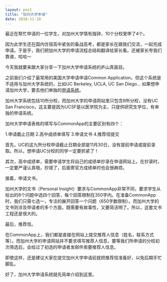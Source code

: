 ```yaml
---
layout: post
title: "加州大学申请"
date: 2018-11-10
---
```


最近在帮忙申请的一位学生，对加州大学情有独钟，10个分校里申了4个。

因为此学生还在国内住宿高中紧张的备战高考，都是家长在跟我们交流，一起完成申请。于是乎，我们把加州大学的申请流程总结和翻译给家长看。还被家长夸我们靠谱，哈哈～

今天我就要来跟大家分享一下加州大学申请系统的庐山真面目。

之前我们介绍了最常用的美国大学申请申请Common Application，但这个系统是不适用与加州大学系统的，比如UC Berkeley, UCLA, UC San Diego… 如果想申请加州大学，要去他们单独的[申请系统](https://admission.universityofcalifornia.edu/how-to-apply/applying-as-a-freshman/)。

加州大学系统包括10所分校，而加州大学的申请网站里只包含9所分校，没有UC San Francisco，这主要是因为UCSF是以医学院为主，只提供研究生学位，有单独的申请系统。

加州大学申请表格的填写与CommonApp的主要区别有四个：

1.申请截止日期
2.高中成绩单填写
3.申请文书
4.推荐信提交

首先，UC的这九所分校申请截止日期全部是11月30日，没有提前申请或提前录取。所以，想申请UC分校的同学一定要抓紧了！

其次，高中成绩单，需要申请学生将自己的成绩单抄录在申请网站上。在抄录时，一定要严谨认真哦，抄错了，后面寄官方成绩单时也会很麻烦。

接着，申请文书。

加州大学的文书（Personal Insight）要求与CommonApp非常不同，要求学生从给出的8个问题中选四个回答，每个回答限制在350字内。在准备CommonApp时，我们只需七选一，专注的展开回答一个问题（650字数限制）。而加州大学的文书则涉及申请者的多个方面，既需要有故事性，又要简洁明了。所以，这套文书工程还是很大的。

最后，推荐信。

在CommonApp上，我们都是直接在网站上提交推荐人信息（姓名，联系方式等）。而加州大学的申请网站并不要求填写推荐人信息，要等我们所申请的分校初次筛选后，会给过了初选的申请者发邮件索要推荐人信息。

即使这样，还是建议大家在提交加州大学申请前就把推荐信准备好，以免后期手忙脚乱。

好了，加州大学申请系统就先简单介绍到这里。
